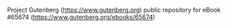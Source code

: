 Project Gutenberg (https://www.gutenberg.org) public repository for
eBook #65674 (https://www.gutenberg.org/ebooks/65674)
